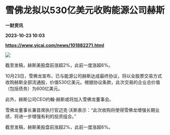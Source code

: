 # 雪佛龙拟以530亿美元收购能源公司赫斯
**一财资讯**

**2023-10-23 10:03**

**https://www.yicai.com/news/101882271.html**

![](https://imgcdn.yicai.com/uppics/slides/2023/10/2fe9812d8ff000caed5603f48c3da8c7.jpg)

截至发稿，赫斯美股盘前涨超2%，此前一度涨超6%。

10月23日，雪佛龙宣布，已与能源公司赫斯达成最终协议，将以全股票交易方式收购赫斯全部流通股，价值530亿美元。根据协议条款，此次交易的企业总价值（包括债务）为600亿美元。

此外，赫斯公司CEO约翰·赫斯或将加入雪佛龙董事会。

雪佛龙董事长兼首席执行官迈克·沃斯表示：“此次收购将使得雪佛龙增强长期业绩，将进一步增强有利的投资组合。”

截至发稿，赫斯美股盘前涨超2%，此前一度涨超6%。
